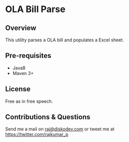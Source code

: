# OLA Bill Parse

## Overview
This utility parses a OLA bill and populates a Excel sheet.

## Pre-requisites
* Java8
* Maven 3+

## License
Free as in free speech.

## Contributions & Questions
Send me a mail on <raj@diskodev.com> or tweet me at <https://twitter.com/rajkumar_p>
